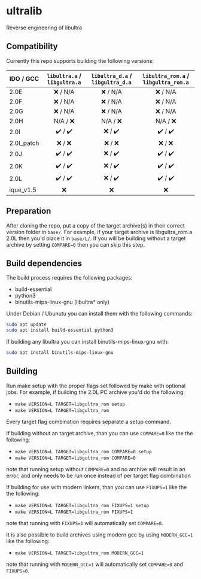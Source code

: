 # ultralib

Reverse engineering of libultra

## Compatibility

Currently this repo supports building the following versions:

| IDO / GCC  | `libultra.a` / `libgultra.a` | `libultra_d.a` / `libgultra_d.a` | `libultra_rom.a` / `libgultra_rom.a` |
| -          | :-: | :-: | :-: |
| 2.0E       | :x: / N/A | :x: / N/A | :x: / N/A |
| 2.0F       | :x: / N/A | :x: / N/A | :x: / N/A |
| 2.0G       | :x: / N/A | :x: / N/A | :x: / N/A |
| 2.0H       | N/A / :x: | N/A / :x: | N/A / :x: |
| 2.0I       | :heavy_check_mark: / :heavy_check_mark: | :x: / :heavy_check_mark: | :heavy_check_mark: / :heavy_check_mark: |
| 2.0I_patch | :x: / :x: | :x: / :x: | :x: / :x: |
| 2.0J       | :heavy_check_mark: / :heavy_check_mark: | :x: / :heavy_check_mark: | :heavy_check_mark: / :heavy_check_mark: |
| 2.0K       | :heavy_check_mark: / :heavy_check_mark: | :x: / :heavy_check_mark: | :heavy_check_mark: / :heavy_check_mark: |
| 2.0L       | :heavy_check_mark: / :heavy_check_mark: | :x: / :heavy_check_mark: | :heavy_check_mark: / :heavy_check_mark: |
| ique_v1.5  | :x: | :x: | :x: |

## Preparation

After cloning the repo, put a copy of the target archive(s) in their correct version folder in `base/`.
For example, if your target archive is libgultra_rom.a 2.0L then you'd place it in `base/L/`.
If you will be building without a target archive by setting `COMPARE=0` then you can skip this step.

## Build dependencies

The build process requires the following packages:

- build-essential
- python3
- binutils-mips-linux-gnu (libultra* only)

Under Debian / Ubunutu you can install them with the following commands:

```bash
sudo apt update
sudo apt install build-essential python3
```

If building any libultra you can install binutils-mips-linux-gnu with:

```bash
sudo apt install binutils-mips-linux-gnu
```

## Building

Run make setup with the proper flags set followed by make with optional jobs.
For example, if building the 2.0L PC archive you'd do the following: 

- `make VERSION=L TARGET=libgultra_rom setup`
- `make VERSION=L TARGET=libgultra_rom`

Every target flag combination requires separate a setup command.

If building without an target archive, than you can use `COMPARE=0` like the the following:

- `make VERSION=L TARGET=libgultra_rom COMPARE=0 setup`
- `make VERSION=L TARGET=libgultra_rom COMPARE=0`

note that running setup without `COMPARE=0` and no archive will result in an error,
and only needs to be run once instead of per target flag combination

If building for use with modern linkers, than you can use `FIXUPS=1` like the the following:

- `make VERSION=L TARGET=libgultra_rom FIXUPS=1 setup`
- `make VERSION=L TARGET=libgultra_rom FIXUPS=1`

note that running with `FIXUPS=1` will automatically set `COMPARE=0`.

It is also possible to build archives using modern gcc by using `MODERN_GCC=1` like the following:

- `make VERSION=L TARGET=libgultra_rom MODERN_GCC=1`

note that running with `MODERN_GCC=1` will automatically set `COMPARE=0` and `FIXUPS=0`.
